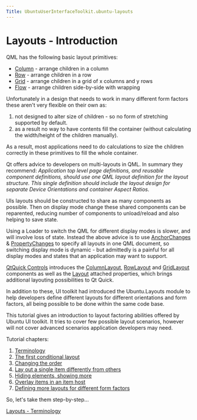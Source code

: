 ```yaml
---
Title: UbuntuUserInterfaceToolkit.ubuntu-layouts
---
```

        
Layouts - Introduction
======================

<span class="subtitle"></span>
<span id="details"></span>
QML has the following basic layout primitives:

-   [Column](https://qt-project.org/doc/qt-5.0/qtquick/qml-qtquick2-column.html) - arrange children in a column
-   [Row](https://qt-project.org/doc/qt-5.0/qtquick/qml-qtquick2-row.html) - arrange children in a row
-   [Grid](https://qt-project.org/doc/qt-5.0/qtquick/qml-qtquick2-grid.html) - arrange children in a grid of x columns and y rows
-   [Flow](https://qt-project.org/doc/qt-5.0/qtquick/qml-qtquick2-flow.html) - arrange children side-by-side with wrapping

Unfortunately in a design that needs to work in many different form factors these aren't very flexible on their own as:

1.  not designed to alter size of children - so no form of stretching supported by default.
2.  as a result no way to have contents fill the container (without calculating the width/height of the children manually).

As a result, most applications need to do calculations to size the children correctly in these primitives to fill the whole container.

Qt offers advice to developers on multi-layouts in QML. In summary they recommend: *Application top level page definitions, and reusable component definitions, should use one QML layout definition for the layout structure. This single definition should include the layout design for separate Device Orientations and container Aspect Ratios.*

UIs layouts should be constructed to share as many components as possible. Then on display mode change these shared components can be reparented, reducing number of components to unload/reload and also helping to save state.

Using a Loader to switch the QML for different display modes is slower, and will involve loss of state. Instead the above advice is to use [AnchorChanges](../QtQuick.AnchorChanges.md) & [PropertyChanges](../QtQuick.PropertyChanges.md) to specify all layouts in one QML document, so switching display mode is dynamic - but admittedly is a painful for all display modes and states that an application may want to support.

[QtQuick Controls](http://doc-snapshot.qt-project.org/qt5-stable/qtquicklayouts/qmlmodule-qtquick-layouts1-qtquick-layouts-1-0.html) introduces the [ColumnLayout](http://doc-snapshot.qt-project.org/qt5-stable/qtquicklayouts/qml-qtquick-layouts1-columnlayout.html), [RowLayout](http://doc-snapshot.qt-project.org/qt5-stable/qtquicklayouts/qml-qtquick-layouts1-rowlayout.html) and [GridLayout](http://doc-snapshot.qt-project.org/qt5-stable/qtquicklayouts/qml-qtquick-layouts1-gridlayout.html) components as well as the [Layout](http://doc-snapshot.qt-project.org/qt5-stable/qtquicklayouts/qml-qtquick-layouts1-layout.html) attached properties, which brings additional layouting possibilities to Qt Quick.

In addition to these, UI toolkit had introduced the Ubuntu.Layouts module to help developers define different layouts for different orientations and form factors, all being possible to be done within the same code base.

This tutorial gives an introduction to layout factoring abilities offered by Ubuntu UI toolkit. It tries to cover few possible layout scenarios, however will not cover advanced scenarios application developers may need.

Tutorial chapters:

1.  [Terminology](../UbuntuUserInterfaceToolkit.ubuntu-layouts1.md)
2.  [The first conditional layout](../UbuntuUserInterfaceToolkit.ubuntu-layouts2.md)
3.  [Changing the order](../UbuntuUserInterfaceToolkit.ubuntu-layouts3.md)
4.  [Lay out a single item differently from others](../UbuntuUserInterfaceToolkit.ubuntu-layouts4.md)
5.  [Hiding elements, showing more](../UbuntuUserInterfaceToolkit.ubuntu-layouts5.md)
6.  [Overlay items in an item host](../UbuntuUserInterfaceToolkit.ubuntu-layouts6.md)
7.  [Defining more layouts for different form factors](../UbuntuUserInterfaceToolkit.ubuntu-layouts7.md)

So, let's take them step-by-step...

<a href="UbuntuUserInterfaceToolkit.ubuntu-layouts1.md" class="nextPage">Layouts - Terminology</a>

